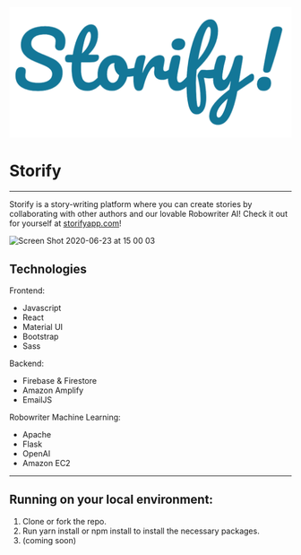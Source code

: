 ![logo](https://github.com/Gryphon-CC12/storify/blob/master/images/logo.png?raw=true)
# Storify
------

Storify is a story-writing platform where you can create stories by collaborating with other authors and our lovable Robowriter AI!
Check it out for yourself at [storifyapp.com](https://www.storifyapp.com)!

![Screen Shot 2020-06-23 at 15 00 03](https://user-images.githubusercontent.com/52077647/85366568-95086800-b562-11ea-93bf-4b87aeb2c277.png)

## Technologies
Frontend:
* Javascript
* React
* Material UI
* Bootstrap
* Sass

Backend:
* Firebase & Firestore
* Amazon Amplify
* EmailJS

Robowriter Machine Learning:
* Apache
* Flask
* OpenAI
* Amazon EC2

------

## Running on your local environment:
1. Clone or fork the repo.
2. Run yarn install or npm install to install the necessary packages.
3. (coming soon)
